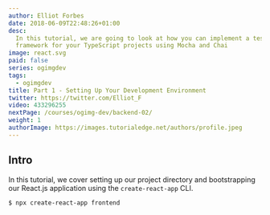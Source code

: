 ```yaml
---
author: Elliot Forbes
date: 2018-06-09T22:48:26+01:00
desc:
  In this tutorial, we are going to look at how you can implement a testing
  framework for your TypeScript projects using Mocha and Chai
image: react.svg
paid: false
series: ogimgdev
tags:
  - ogimgdev
title: Part 1 - Setting Up Your Development Environment
twitter: https://twitter.com/Elliot_F
video: 433296255
nextPage: /courses/ogimg-dev/backend-02/
weight: 1
authorImage: https://images.tutorialedge.net/authors/profile.jpeg
---
```


## Intro

In this tutorial, we cover setting up our project directory and bootstrapping our React.js application using the `create-react-app` CLI.

```bash
$ npx create-react-app frontend
```

